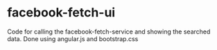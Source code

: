 # facebook-fetch-ui
Code for calling the facebook-fetch-service and showing the searched data. Done using angular.js and bootstrap.css
